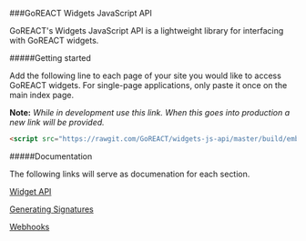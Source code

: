 ###GoREACT Widgets JavaScript API

GoREACT's Widgets JavaScript API is a lightweight library for interfacing with GoREACT widgets.

#####Getting started

Add the following line to each page of your site you would like to access GoREACT widgets. For single-page applications, only paste it once on the main index page. 

**Note:** *While in development use this link. When this goes into production a new link will be provided.*

```html
<script src="https://rawgit.com/GoREACT/widgets-js-api/master/build/embedded-dot-syntax.min.js"></script>
```

#####Documentation

The following links will serve as documenation for each section.

[Widget API](https://github.com/GoREACT/widgets-js-api/wiki/Client-API)

[Generating Signatures](https://github.com/GoREACT/widgets-js-api/wiki/Generating-Signatures)

[Webhooks](https://github.com/GoREACT/widgets-js-api/wiki/Webhooks)